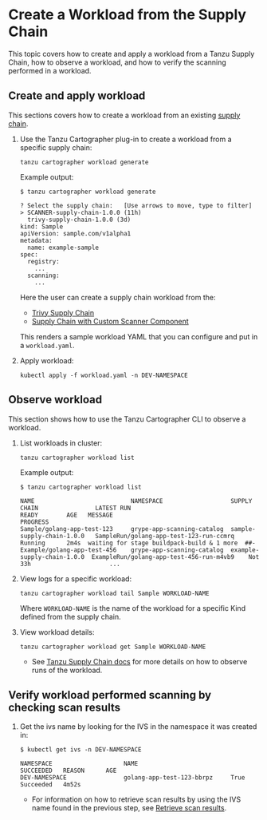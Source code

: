 # Create a Workload from the Supply Chain

This topic covers how to create and apply a workload from a Tanzu Supply Chain, how to observe a
workload, and how to verify the scanning performed in a workload.

## <a id="create-and-apply-workload"></a> Create and apply workload

This sections covers how to create a workload from an existing [supply chain](./create-supply-chain-with-app-scanning.hbs.md).

1. Use the Tanzu Cartographer plug-in to create a workload from a specific supply chain:

    ```console
    tanzu cartographer workload generate
    ```

    Example output:

    ```console
    $ tanzu cartographer workload generate

    ? Select the supply chain:   [Use arrows to move, type to filter]
    > SCANNER-supply-chain-1.0.0 (11h)
      trivy-supply-chain-1.0.0 (3d)
    kind: Sample
    apiVersion: sample.com/v1alpha1
    metadata:
      name: example-sample
    spec:
      registry:
        ...
      scanning:
        ...
    ```

    Here the user can create a supply chain workload from the:

    - [Trivy Supply Chain](./create-supply-chain-with-app-scanning.hbs.md#create-supply-chain-with-scst---scan-20-and-trivy-supply-chain-component)
    - [Supply Chain with Custom Scanner Component](./create-supply-chain-with-app-scanning.hbs.md#create-supply-chain-with-scst---scan-20-and-custom-scanning-component)

    This renders a sample workload YAML that you can configure and put in a `workload.yaml`.

2. Apply workload:

    ```console
    kubectl apply -f workload.yaml -n DEV-NAMESPACE
    ```

## <a id="observe-workload"></a> Observe workload

This section shows how to use the Tanzu Cartographer CLI to observe a workload.

1. List workloads in cluster:

    ```console
    tanzu cartographer workload list
    ```

    Example output:

    ```console
    $ tanzu cartographer workload list

    NAME                           NAMESPACE                   SUPPLY CHAIN                LATEST RUN                                  READY        AGE   MESSAGE                                     PROGRESS
    Sample/golang-app-test-123     grype-app-scanning-catalog  sample-supply-chain-1.0.0   SampleRun/golang-app-test-123-run-ccmrq     Running      2m4s  waiting for stage buildpack-build & 1 more  ##-
    Example/golang-app-test-456    grype-app-scanning-catalog  example-supply-chain-1.0.0  ExampleRun/golang-app-test-456-run-m4vb9    Not          33h                      ...
    ```

2. View logs for a specific workload:

    ```console
    tanzu cartographer workload tail Sample WORKLOAD-NAME
    ```

    Where `WORKLOAD-NAME` is the name of the workload for a specific Kind defined from the supply chain.

3. View workload details:

    ```console
    tanzu cartographer workload get Sample WORKLOAD-NAME
    ```

    * See [Tanzu Supply Chain docs](../../supply-chain/development/how-to/observe-runs.hbs.md) for more
    details on how to observe runs of the workload.

## <a id="verify-workload-scanning"></a>Verify workload performed scanning by checking scan results

1. Get the ivs name by looking for the IVS in the namespace it was created in:

    ```console
    $ kubectl get ivs -n DEV-NAMESPACE

    NAMESPACE                    NAME                          SUCCEEDED   REASON      AGE
    DEV-NAMESPACE                golang-app-test-123-bbrpz     True        Succeeded   4m52s
    ```

    * For information on how to retrieve scan results by using the IVS name found in the previous step, see [Retrieve scan results](../verify-app-scanning.hbs.md#retrieve-scan-results).